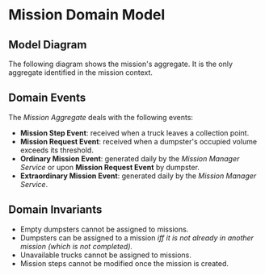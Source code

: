 # Mission Domain Model

## Model Diagram

The following diagram shows the mission's aggregate. It is the only aggregate identified in the mission context.

<!--![Diagram Image Link](./mission-domain-model.puml)-->

## Domain Events

The *Mission Aggregate* deals with the following events:

* **Mission Step Event**: received when a truck leaves a collection point.
* **Mission Request Event**: received when a dumpster's occupied volume exceeds its threshold.
* **Ordinary Mission Event**: generated daily by the *Mission Manager Service* or upon **Mission Request Event** by dumpster.
* **Extraordinary Mission Event**: generated daily by the *Mission Manager Service*.

## Domain Invariants

* Empty dumpsters cannot be assigned to missions.
* Dumpsters can be assigned to a mission *iff it is not already in another mission (which is not completed).*
* Unavailable trucks cannot be assigned to missions.
* Mission steps cannot be modified once the mission is created.